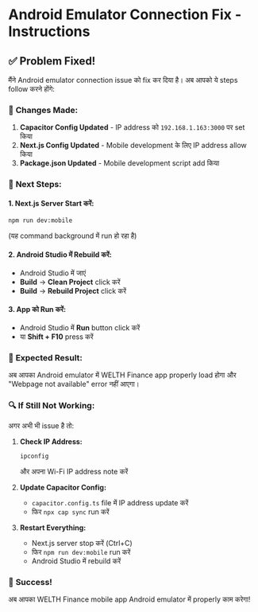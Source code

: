 # Android Emulator Connection Fix - Instructions

## ✅ Problem Fixed!

मैंने Android emulator connection issue को fix कर दिया है। अब आपको ये steps follow करने होंगे:

### 🔧 **Changes Made:**

1. **Capacitor Config Updated** - IP address को `192.168.1.163:3000` पर set किया
2. **Next.js Config Updated** - Mobile development के लिए IP address allow किया
3. **Package.json Updated** - Mobile development script add किया

### 🚀 **Next Steps:**

#### 1. **Next.js Server Start करें:**
```bash
npm run dev:mobile
```
(यह command background में run हो रहा है)

#### 2. **Android Studio में Rebuild करें:**
- Android Studio में जाएं
- **Build** → **Clean Project** click करें
- **Build** → **Rebuild Project** click करें

#### 3. **App को Run करें:**
- Android Studio में **Run** button click करें
- या **Shift + F10** press करें

### 📱 **Expected Result:**

अब आपका Android emulator में WELTH Finance app properly load होगा और "Webpage not available" error नहीं आएगा।

### 🔍 **If Still Not Working:**

अगर अभी भी issue है तो:

1. **Check IP Address:**
   ```bash
   ipconfig
   ```
   और अपना Wi-Fi IP address note करें

2. **Update Capacitor Config:**
   - `capacitor.config.ts` file में IP address update करें
   - फिर `npx cap sync` run करें

3. **Restart Everything:**
   - Next.js server stop करें (Ctrl+C)
   - फिर `npm run dev:mobile` run करें
   - Android Studio में rebuild करें

### 🎉 **Success!**

अब आपका WELTH Finance mobile app Android emulator में properly काम करेगा!



